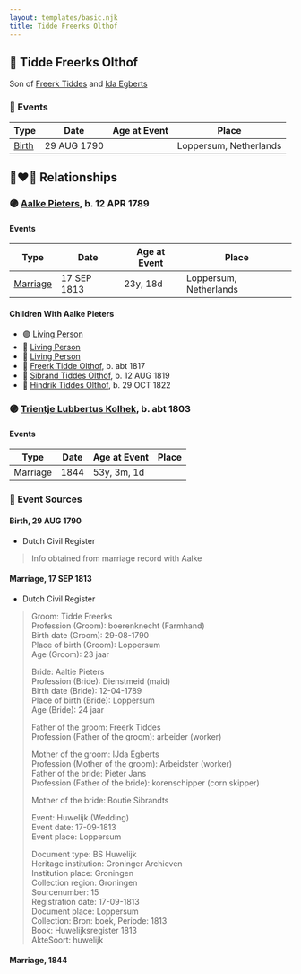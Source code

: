 ```yaml
---
layout: templates/basic.njk
title: Tidde Freerks Olthof
---
```

## 🔵 Tidde Freerks Olthof

Son of [Freerk Tiddes](/people/2/21111317) and [Ida Egberts](/people/6/68075578)

### 📆 Events

Type | Date | Age at Event | Place
------ | ------ | ------ | ------
[Birth](#event-event-2) | 29 AUG 1790 |  | Loppersum, Netherlands

## 👩‍❤️‍👨 Relationships

### 🟣 [Aalke Pieters](/people/7/70796984), b. 12 APR 1789

#### Events

Type | Date | Age at Event | Place
------ | ------ | ------ | ------
[Marriage](#event-family-0-event-0) | 17 SEP 1813 | 23y, 18d | Loppersum, Netherlands
#### Children With Aalke Pieters
* 🟣 [Living Person](/people/9/94260080)
* 🔵 [Living Person](/people/5/56284680)
* 🔵 [Living Person](/people/4/41071798)
* 🔵 [Freerk Tidde Olthof](/people/1/17887459), b. abt 1817
* 🔵 [Sibrand Tiddes Olthof](/people/7/76433820), b. 12 AUG 1819
* 🔵 [Hindrik Tiddes Olthof](/people/5/57682588), b. 29 OCT 1822
### 🟣 [Trientje Lubbertus Kolhek](/people/4/42737119), b. abt 1803

#### Events

Type | Date | Age at Event | Place
------ | ------ | ------ | ------
Marriage | 1844 | 53y, 3m, 1d |
### 📰 Event Sources

#### <a id="event-event-2"></a> Birth, 29 AUG 1790
* Dutch Civil Register
>   
  > Info obtained from marriage record with Aalke
#### <a id="event-family-0-event-0"></a> Marriage, 17 SEP 1813
* Dutch Civil Register
>   
  > Groom: Tidde Freerks  
  > Profession (Groom): boerenknecht (Farmhand)  
  > Birth date (Groom): 29-08-1790  
  > Place of birth (Groom): Loppersum  
  > Age (Groom): 23 jaar  
  >   
  > Bride: Aaltie Pieters  
  > Profession (Bride): Dienstmeid (maid)  
  > Birth date (Bride): 12-04-1789  
  > Place of birth (Bride): Loppersum  
  > Age (Bride): 24 jaar  
  >   
  > Father of the groom: Freerk Tiddes  
  > Profession (Father of the groom): arbeider (worker)  
  >   
  > Mother of the groom: IJda Egberts  
  > Profession (Mother of the groom): Arbeidster (worker)  
  > Father of the bride: Pieter Jans  
  > Profession (Father of the bride): korenschipper (corn skipper)  
  >   
  > Mother of the bride: Boutie Sibrandts  
  >   
  > Event: Huwelijk (Wedding)  
  > Event date: 17-09-1813  
  > Event place: Loppersum  
  >   
  > Document type: BS Huwelijk  
  > Heritage institution: Groninger Archieven  
  > Institution place: Groningen  
  > Collection region: Groningen  
  > Sourcenumber: 15  
  > Registration date: 17-09-1813  
  > Document place: Loppersum  
  > Collection: Bron: boek, Periode: 1813  
  > Book: Huwelijksregister 1813  
  > AkteSoort: huwelijk  
  >

#### <a id="event-family-1-event-0"></a> Marriage, 1844
